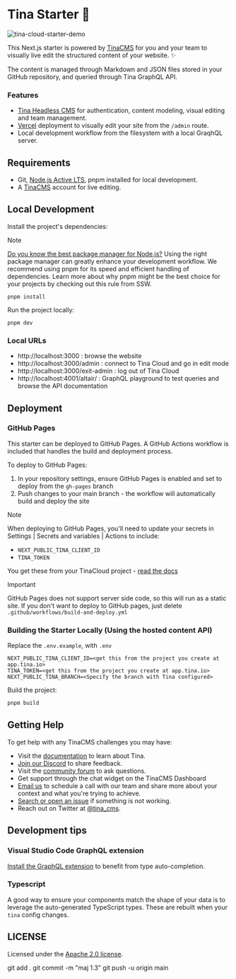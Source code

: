 # Tina Starter 🦙

![tina-cloud-starter-demo](https://user-images.githubusercontent.com/103008/130587027-995ccc45-a852-4f90-b658-13e8e0517339.gif)

This Next.js starter is powered by [TinaCMS](https://app.tina.io) for you and your team to visually live edit the structured content of your website. ✨

The content is managed through Markdown and JSON files stored in your GitHub repository, and queried through Tina GraphQL API.

### Features

- [Tina Headless CMS](https://app.tina.io) for authentication, content modeling, visual editing and team management.
- [Vercel](https://vercel.com) deployment to visually edit your site from the `/admin` route.
- Local development workflow from the filesystem with a local GraqhQL server.

## Requirements

- Git, [Node.js Active LTS](https://nodejs.org/en/about/releases/), pnpm installed for local development.
- A [TinaCMS](https://app.tina.io) account for live editing.

## Local Development

Install the project's dependencies:

> [!NOTE]  
> [Do you know the best package manager for Node.js?](https://www.ssw.com.au/rules/best-package-manager-for-node/) Using the right package manager can greatly enhance your development workflow. We recommend using pnpm for its speed and efficient handling of dependencies. Learn more about why pnpm might be the best choice for your projects by checking out this rule from SSW.


```
pnpm install
```

Run the project locally:

```
pnpm dev
```

### Local URLs

- http://localhost:3000 : browse the website
- http://localhost:3000/admin : connect to Tina Cloud and go in edit mode
- http://localhost:3000/exit-admin : log out of Tina Cloud
- http://localhost:4001/altair/ : GraphQL playground to test queries and browse the API documentation

## Deployment

### GitHub Pages

This starter can be deployed to GitHub Pages. A GitHub Actions workflow is included that handles the build and deployment process. 

To deploy to GitHub Pages:

1. In your repository settings, ensure GitHub Pages is enabled and set to deploy from the `gh-pages` branch
2. Push changes to your main branch - the workflow will automatically build and deploy the site

> [!NOTE]
> When deploying to GitHub Pages, you'll need to update your secrets in Settings | Secrets and variables | Actions to include:
> - `NEXT_PUBLIC_TINA_CLIENT_ID`
> - `TINA_TOKEN`
>
> You get these from your TinaCloud project - [read the docs](https://tina.io/docs/tina-cloud/deployment-options/github-pages)

> [!IMPORTANT]
> GitHub Pages does not support server side code, so this will run as a static site. If you don't want to deploy to GitHub pages, just delete `.github/workflows/build-and-deploy.yml`

### Building the Starter Locally (Using the hosted content API)

Replace the `.env.example`, with `.env`

```
NEXT_PUBLIC_TINA_CLIENT_ID=<get this from the project you create at app.tina.io>
TINA_TOKEN=<get this from the project you create at app.tina.io>
NEXT_PUBLIC_TINA_BRANCH=<Specify the branch with Tina configured>
```

Build the project:

```bash
pnpm build
```

## Getting Help

To get help with any TinaCMS challenges you may have:

- Visit the [documentation](https://tina.io/docs/) to learn about Tina.
- [Join our Discord](https://discord.gg/zumN63Ybpf) to share feedback.
- Visit the [community forum](https://community.tinacms.org/) to ask questions.
- Get support through the chat widget on the TinaCMS Dashboard
- [Email us](mailto:support@tina.io) to schedule a call with our team and share more about your context and what you're trying to achieve.
- [Search or open an issue](https://github.com/tinacms/tinacms/issues) if something is not working.
- Reach out on Twitter at [@tina_cms](https://twitter.com/tina_cms).

## Development tips

### Visual Studio Code GraphQL extension

[Install the GraphQL extension](https://marketplace.visualstudio.com/items?itemName=GraphQL.vscode-graphql) to benefit from type auto-completion.

### Typescript

A good way to ensure your components match the shape of your data is to leverage the auto-generated TypeScript types.
These are rebuilt when your `tina` config changes.

## LICENSE

Licensed under the [Apache 2.0 license](./LICENSE).

git add .
git commit -m "maj 1.3"
git push -u origin main

